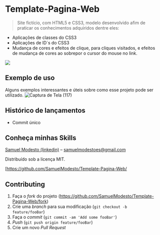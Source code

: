 # Template-Pagina-Web
> Site fictício, com HTML5 e CSS3, modelo desenvolvido afim de praticar os conhecimentos adquiridos dentre eles:

- Aplicações de classes do CSS3
- Aplicações de ID´s do CSS3
- Mudança de cores e efeitos de clique, para cliques visitados, e efeitos de mudança de cores ao sobrepor o cursor do mouse no link.

![](../header.png)



## Exemplo de uso

Alguns exemplos interessantes e úteis sobre como esse projeto pode ser utilizado.
![Captura de Tela (117)](https://user-images.githubusercontent.com/50465758/60934876-4654b600-a29e-11e9-81d0-a2fa7d3935e2.png)


## Histórico de lançamentos

* Commit único 


## Conheça minhas Skills

 [Samuel Modesto (linkedin)](https://www.linkedin.com/in/samuelmodesto/)  – samuelmodestoes@gmail.com

Distribuído sob a licença MIT.

[https://github.com/SamuelModesto/Template-Pagina-Web/

## Contributing

1. Faça o _fork_ do projeto (https://github.com/SamuelModesto/Template-Pagina-Web/fork)
2. Crie uma _branch_ para sua modificação (`git checkout -b feature/fooBar`)
3. Faça o _commit_ (`git commit -am 'Add some fooBar'`)
4. _Push_ (`git push origin feature/fooBar`)
5. Crie um novo _Pull Request_

[npm-image]: https://img.shields.io/npm/v/datadog-metrics.svg?style=flat-square
[npm-url]: https://npmjs.org/package/datadog-metrics
[npm-downloads]: https://img.shields.io/npm/dm/datadog-metrics.svg?style=flat-square
[travis-image]: https://img.shields.io/travis/dbader/node-datadog-metrics/master.svg?style=flat-square
[travis-url]: https://travis-ci.org/dbader/node-datadog-metrics
[wiki]: https://github.com/seunome/seuprojeto/wiki
